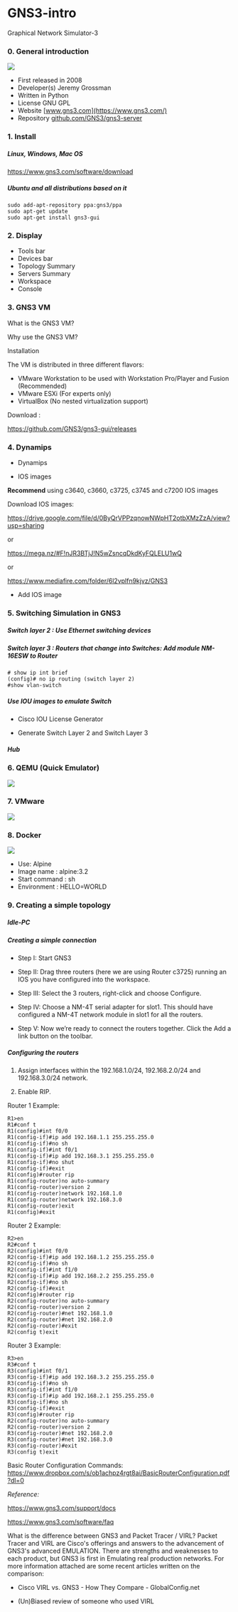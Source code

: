 # GNS3-intro
Graphical Network Simulator-3

### 0. General introduction


<img src="https://secure.gravatar.com/avatar/4176b714c203e7967af31c857e95ee06.jpg?s=512&r=g&d=mm">


- First released 	in 2008
- Developer(s) 		Jeremy Grossman
- Written in 		Python
- License 			GNU GPL
- Website 			[www.gns3.com](https://www.gns3.com/)
- Repository 		[github.com/GNS3/gns3-server](https://github.com/GNS3/gns3-server)


### 1. Install 
##### Linux, Windows, Mac OS

https://www.gns3.com/software/download

##### Ubuntu and all distributions based on it 

	sudo add-apt-repository ppa:gns3/ppa
	sudo apt-get update
	sudo apt-get install gns3-gui

### 2. Display 

- Tools bar
- Devices bar
- Topology Summary
- Servers Summary
- Workspace
- Console

### 3. GNS3 VM

What is the GNS3 VM?

Why use the GNS3 VM?

Installation

The VM is distributed in three different flavors:

-    VMware Workstation to be used with Workstation Pro/Player and Fusion (Recommended)
-    VMware ESXi (For experts only)
-    VirtualBox (No nested virtualization support)
	
Download : 

https://github.com/GNS3/gns3-gui/releases 

### 4. Dynamips
- Dynamips

- IOS images

**Recommend** using c3640, c3660, c3725, c3745 and c7200 IOS images 

Download IOS images: 

https://drive.google.com/file/d/0ByQrVPPzqnowNWpHT2otbXMzZzA/view?usp=sharing

or

https://mega.nz/#F!nJR3BTjJ!N5wZsncqDkdKyFQLELU1wQ

or

https://www.mediafire.com/folder/6l2vplfn9kjvz/GNS3

- Add IOS image

### 5. Switching Simulation in GNS3 

##### Switch layer 2 : Use Ethernet switching devices 
##### Switch layer 3 : Routers that change into Switches: Add module NM-16ESW to Router 

	# show ip int brief
	(config)# no ip routing (switch layer 2)
	#show vlan-switch
	
#####  Use IOU images to emulate Switch 

+ Cisco IOU License Generator

+ Generate Switch Layer 2 and Switch Layer 3


##### Hub 

### 6. QEMU (Quick Emulator)

<img src="http://wiki.qemu.org/images/0/0c/Qemu-logo.png">

### 7. VMware 

<img src="http://siliconangle.com/files/2011/01/Picture-93.png">

### 8. Docker

<img src="https://d2mw6vgfxwlz2a.cloudfront.net/2016/Feb/docker_logo-1455828502290.png">

- Use: Alpine
- Image name : alpine:3.2 
- Start command : sh 
- Environment : HELLO=WORLD

### 9. Creating a simple topology 

##### Idle-PC

##### Creating a simple connection

- Step I: Start GNS3

- Step II: Drag three routers (here we are using Router c3725) running an IOS you have configured into the workspace.

- Step III: Select the 3 routers, right-click and choose Configure.

- Step IV: Choose a NM-4T serial adapter for slot1. This should have configured a NM-4T network module in slot1 for all the routers.

- Step V: Now we’re ready to connect the routers together. Click the Add a link button on the toolbar.

##### Configuring the routers

1. Assign interfaces within the 192.168.1.0/24, 192.168.2.0/24 and 192.168.3.0/24 network.

2. Enable RIP.

Router 1 Example:

	R1>en
	R1#conf t
	R1(config)#int f0/0
	R1(config-if)#ip add 192.168.1.1 255.255.255.0
	R1(config-if)#no sh
	R1(config-if)#int f0/1
	R1(config-if)#ip add 192.168.3.1 255.255.255.0
	R1(config-if)#no shut
	R1(config-if)#exit
	R1(config)#router rip
	R1(config-router)no auto-summary
	R1(config-router)version 2
	R1(config-router)network 192.168.1.0
	R1(config-router)network 192.168.3.0
	R1(config-router)exit
	R1(config)#exit


Router 2 Example:

	R2>en
	R2#conf t
	R2(config)#int f0/0
	R2(config-if)#ip add 192.168.1.2 255.255.255.0
	R2(config-if)#no sh
	R2(config-if)#int f1/0
	R2(config-if)#ip add 192.168.2.2 255.255.255.0
	R2(config-if)#no sh
	R2(config-if)#exit
	R2(config)#router rip
	R2(config-router)no auto-summary
	R2(config-router)version 2
	R2(config-router)#net 192.168.1.0
	R2(config-router)#net 192.168.2.0
	R2(config-router)#exit
	R2(config t)exit



Router 3 Example:

	R3>en
	R3#conf t
	R3(config)#int f0/1
	R3(config-if)#ip add 192.168.3.2 255.255.255.0
	R3(config-if)#no sh
	R3(config-if)#int f1/0
	R3(config-if)#ip add 192.168.2.1 255.255.255.0
	R3(config-if)#no sh
	R3(config-if)#exit
	R3(config)#router rip
	R2(config-router)no auto-summary
	R2(config-router)version 2
	R3(config-router)#net 192.168.2.0
	R3(config-router)#net 192.168.3.0
	R3(config-router)#exit
	R3(config t)exit



Basic Router Configuration Commands:
https://www.dropbox.com/s/ob1achpz4rgt8ai/BasicRouterConfiguration.pdf?dl=0



*Reference:* 

https://www.gns3.com/support/docs

https://www.gns3.com/software/faq


What is the difference between GNS3 and Packet Tracer / VIRL?
Packet Tracer and VIRL are Cisco's offerings and answers to the advancement of GNS3's advanced EMULATION. 
There are strengths and weaknesses to each product, but GNS3 is first in Emulating real production networks. For more information attached are some recent articles written on the comparison:

- Cisco VIRL vs. GNS3 - How They Compare - GlobalConfig.net

- (Un)Biased review of someone who used VIRL


